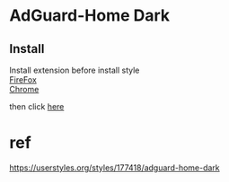 # AdGuard-Home Dark

## Install
Install extension before install style  
[FireFox](https://addons.mozilla.org/zh-TW/firefox/addon/styl-us/)  
[Chrome](https://chrome.google.com/webstore/detail/stylus/clngdbkpkpeebahjckkjfobafhncgmne?hl=zh-TW)

then click [here](https://raw.githubusercontent.com/FutaGuard/AdGuard-Home-Dark/master/agh.user.css)
# ref
https://userstyles.org/styles/177418/adguard-home-dark
